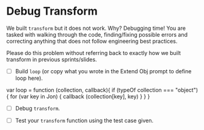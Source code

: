 # Debug Transform

We built `transform` but it does not work. Why? Debugging time! You are tasked with walking through the code, finding/fixing possible errors and correcting anything that does not follow engineering best practices.

Please do this problem without referring back to exactly how we built transform in previous sprints/slides.

* [ ] Build `loop` (or copy what you wrote in the Extend Obj prompt to define loop here).

var loop = function (collection, callback){
	if (typeOf collection === "object") {
		for (var key in Jon) {
			callback (collection[key], key)
		}
	}
}

* [ ] Debug `transform`.

* [ ] Test your `transform` function using the test case given.

